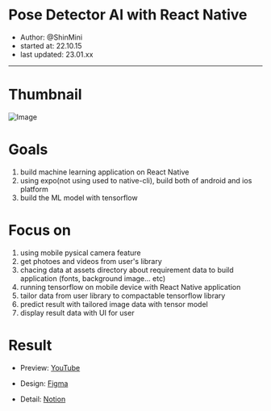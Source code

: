 # Pose Detector AI with React Native

* Author: @ShinMini
* started at: 22.10.15
* last updated: 23.01.xx

---

# Thumbnail

![Image](https://user-images.githubusercontent.com/77220824/222054465-33cbc7d2-3497-4f11-b06a-28d4c465e7c9.png)


# Goals

1. build machine learning application on React Native
2. using expo(not using used to native-cli), build both of android and ios platform
3. build the ML model with tensorflow

# Focus on

1. using mobile pysical camera feature
2. get photoes and videos from user's library
3. chacing data at assets directory about requirement data to build application (fonts, background image... etc)    
4. running tensorflow on mobile device with React Native application
5. tailor data from user library to compactable tensorflow library
6. predict result with tailored image data with tensor model
7. display result data with UI for user

# Result 

* Preview: [YouTube](https://youtu.be/X4BHCnbC4iE)

* Design: [Figma](https://www.figma.com/file/tHiV6t070oN6k0E3lFzGuB/RN-TFJS-Design?node-id=0%3A1&t=cU4D1vqqe4mIgZC3-1)

* Detail: [Notion](https://www.notion.so/shinmini/Pose-Detector-7cb211e9e0ae4417904ca7803ee8f723?showMoveTo=true)

